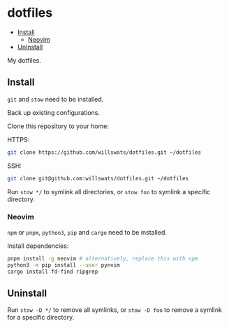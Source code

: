 # dotfiles

<!--toc:start-->

- [Install](#install)
  - [Neovim](#neovim)
- [Uninstall](#uninstall)
<!--toc:end-->

My dotfiles.

## Install

`git` and `stow` need to be installed.

Back up existing configurations.

Clone this repository to your home:

HTTPS:

```bash
git clone https://github.com/willswats/dotfiles.git ~/dotfiles
```

SSH:

```bash
git clone git@github.com:willswats/dotfiles.git ~/dotfiles
```

Run `stow */` to symlink all directories, or `stow foo` to symlink a specific directory.

### Neovim

`npm` or `pnpm`, `python3`, `pip` and `cargo` need to be installed.

Install dependencies:

```bash
pnpm install -g neovim # alternatively, replace this with npm
python3 -m pip install --user pynvim
cargo install fd-find ripgrep
```

## Uninstall

Run `stow -D */` to remove all symlinks, or `stow -D foo` to remove a symlink for a specific directory.
